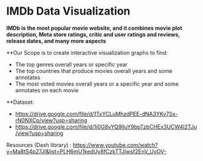 # IMDb Data Visualization
**IMDb is the most popular movie website, and it combines movie plot description,
Meta store ratings, critic and user ratings and reviews, release dates, and many more aspects**

**Our Scope is to create interactive visualization graphs to find:
- The top genres overall years or specific year
- The top countries that produce movies overall years and some annotates
- The most voted movies overall years or a specific year and some annotates on each movie

**Dataset: 
- https://drive.google.com/file/d/1TxYCLuMhzdPEE-dNA3YKv7Sx-rN0NXCp/view?usp=sharing
- https://drive.google.com/file/d/1i0G8vYQ9lIuY9bpTzbCHEx3UCW4l2TJu/view?usp=sharing

Resources (Dash library) : https://www.youtube.com/watch?v=Ma8tS4p27JI&list=PLH6mU1kedUy8fCzkTTJlwsf2EnV_UvOV-
